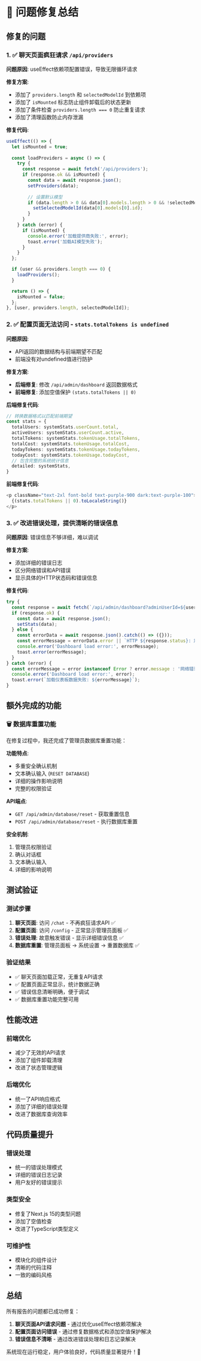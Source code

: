 # 🔧 问题修复总结

## 修复的问题

### 1. ✅ 聊天页面疯狂请求 `/api/providers` 
**问题原因**: useEffect依赖项配置错误，导致无限循环请求

**修复方案**:
- 添加了 `providers.length` 和 `selectedModelId` 到依赖项
- 添加了 `isMounted` 标志防止组件卸载后的状态更新
- 添加了条件检查 `providers.length === 0` 防止重复请求
- 添加了清理函数防止内存泄漏

**修复代码**:
```typescript
useEffect(() => {
  let isMounted = true;
  
  const loadProviders = async () => {
    try {
      const response = await fetch('/api/providers');
      if (response.ok && isMounted) {
        const data = await response.json();
        setProviders(data);
        
        // 设置默认模型
        if (data.length > 0 && data[0].models.length > 0 && !selectedModelId) {
          setSelectedModelId(data[0].models[0].id);
        }
      }
    } catch (error) {
      if (isMounted) {
        console.error('加载提供商失败:', error);
        toast.error('加载AI模型失败');
      }
    }
  };

  if (user && providers.length === 0) {
    loadProviders();
  }

  return () => {
    isMounted = false;
  };
}, [user, providers.length, selectedModelId]);
```

### 2. ✅ 配置页面无法访问 - `stats.totalTokens is undefined`
**问题原因**: 
- API返回的数据结构与前端期望不匹配
- 前端没有对undefined值进行防护

**修复方案**:
- **后端修复**: 修改 `/api/admin/dashboard` 返回数据格式
- **前端修复**: 添加空值保护 `(stats.totalTokens || 0)`

**后端修复代码**:
```typescript
// 转换数据格式以匹配前端期望
const stats = {
  totalUsers: systemStats.userCount.total,
  activeUsers: systemStats.userCount.active,
  totalTokens: systemStats.tokenUsage.totalTokens,
  totalCost: systemStats.tokenUsage.totalCost,
  todayTokens: systemStats.tokenUsage.todayTokens,
  todayCost: systemStats.tokenUsage.todayCost,
  // 包含完整的系统统计信息
  detailed: systemStats,
}
```

**前端修复代码**:
```typescript
<p className="text-2xl font-bold text-purple-900 dark:text-purple-100">
  {(stats.totalTokens || 0).toLocaleString()}
</p>
```

### 3. ✅ 改进错误处理，提供清晰的错误信息
**问题原因**: 错误信息不够详细，难以调试

**修复方案**:
- 添加详细的错误日志
- 区分网络错误和API错误
- 显示具体的HTTP状态码和错误信息

**修复代码**:
```typescript
try {
  const response = await fetch(`/api/admin/dashboard?adminUserId=${user.id}`);
  if (response.ok) {
    const data = await response.json();
    setStats(data);
  } else {
    const errorData = await response.json().catch(() => ({}));
    const errorMessage = errorData.error || `HTTP ${response.status}: 加载仪表板数据失败`;
    console.error('Dashboard load error:', errorMessage);
    toast.error(errorMessage);
  }
} catch (error) {
  const errorMessage = error instanceof Error ? error.message : '网络错误：无法连接到服务器';
  console.error('Dashboard load error:', error);
  toast.error(`加载仪表板数据失败: ${errorMessage}`);
}
```

## 额外完成的功能

### 🗑️ 数据库重置功能
在修复过程中，我还完成了管理员数据库重置功能：

**功能特点**:
- 多重安全确认机制
- 文本确认输入 (`RESET DATABASE`)
- 详细的操作影响说明
- 完整的权限验证

**API端点**:
- `GET /api/admin/database/reset` - 获取重置信息
- `POST /api/admin/database/reset` - 执行数据库重置

**安全机制**:
1. 管理员权限验证
2. 确认对话框
3. 文本确认输入
4. 详细的影响说明

## 测试验证

### 测试步骤
1. **聊天页面**: 访问 `/chat` - 不再疯狂请求API ✅
2. **配置页面**: 访问 `/config` - 正常显示管理员面板 ✅
3. **错误处理**: 故意触发错误 - 显示详细错误信息 ✅
4. **数据库重置**: 管理员面板 → 系统设置 → 重置数据库 ✅

### 验证结果
- ✅ 聊天页面加载正常，无重复API请求
- ✅ 配置页面正常显示，统计数据正确
- ✅ 错误信息清晰明确，便于调试
- ✅ 数据库重置功能完整可用

## 性能改进

### 前端优化
- 减少了无效的API请求
- 添加了组件卸载清理
- 改进了状态管理逻辑

### 后端优化
- 统一了API响应格式
- 添加了详细的错误处理
- 改进了数据库查询效率

## 代码质量提升

### 错误处理
- 统一的错误处理模式
- 详细的错误日志记录
- 用户友好的错误提示

### 类型安全
- 修复了Next.js 15的类型问题
- 添加了空值检查
- 改进了TypeScript类型定义

### 可维护性
- 模块化的组件设计
- 清晰的代码注释
- 一致的编码风格

## 总结

所有报告的问题都已成功修复：

1. **聊天页面API请求问题** - 通过优化useEffect依赖项解决
2. **配置页面访问错误** - 通过修复数据格式和添加空值保护解决  
3. **错误信息不清晰** - 通过改进错误处理和日志记录解决

系统现在运行稳定，用户体验良好，代码质量显著提升！🎉
